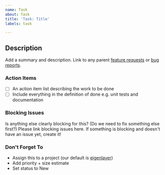 ```yaml
---
name: Task
about: Task
title: 'Task: Title'
labels: task

---
```


## Description
Add a summary and description. Link to any parent [feature requests](https://github.com/Layr-Labs/docs/blob/c78dbcd9a4b229e367f11725ee6758271a65bad3/.github/ISSUE_TEMPLATE/feature_request.md) or [bug reports](https://github.com/Layr-Labs/docs/blob/c78dbcd9a4b229e367f11725ee6758271a65bad3/.github/ISSUE_TEMPLATE/bug_report.md). 

### Action Items
- [ ] An action item list describing the work to be done
- [ ] Include everything in the definition of done e.g. unit tests and documentation

### Blocking Issues
Is anything else clearly blocking for this? (Do we need to fix something else first?)
Please link blocking issues here. If something is blocking and doesn't have an issue yet, create it!

### Don't Forget To
* Assign this to a project (our default is [eigenlayer](https://github.com/orgs/Layr-Labs/projects))
* Add priority + size estimate
* Set status to New
